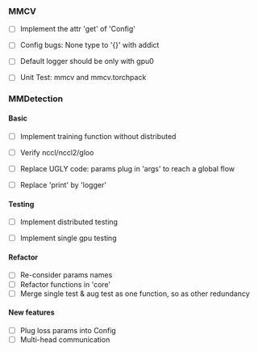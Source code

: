 ### MMCV
- [ ] Implement the attr 'get' of 'Config'
- [ ] Config bugs: None type to '{}' with addict
- [ ] Default logger should be only with gpu0
- [ ] Unit Test: mmcv and mmcv.torchpack


### MMDetection

#### Basic
- [ ] Implement training function without distributed
- [ ] Verify nccl/nccl2/gloo
- [ ] Replace UGLY code: params plug in 'args' to reach a global flow
- [ ] Replace 'print' by 'logger'


#### Testing
- [ ] Implement distributed testing
- [ ] Implement single gpu testing


#### Refactor
- [ ] Re-consider params names
- [ ] Refactor functions in 'core'
- [ ] Merge single test & aug test as one function, so as other redundancy

#### New features
- [ ] Plug loss params into Config
- [ ] Multi-head communication
